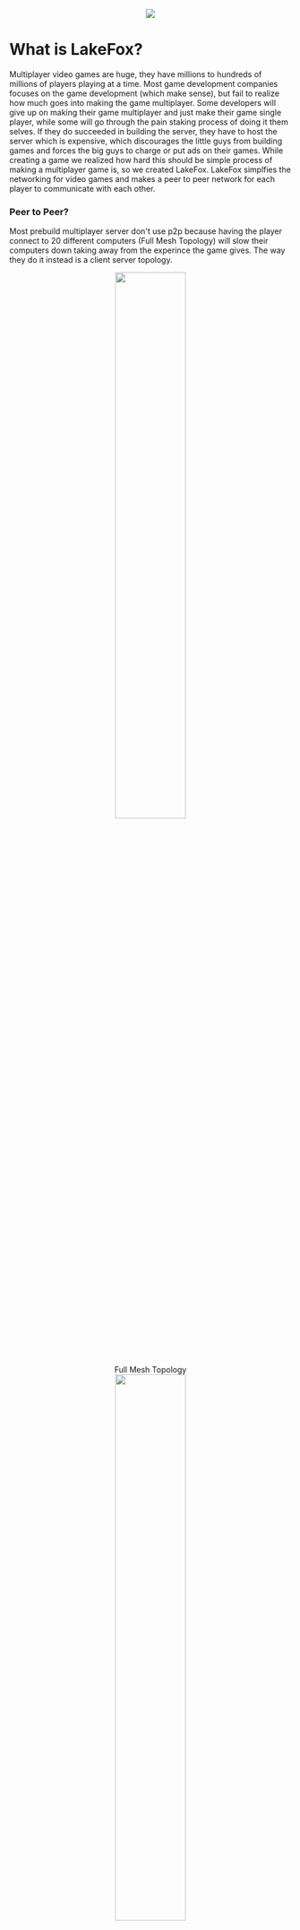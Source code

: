 <p align="center">
<img src="https://cdn.rawgit.com/lakefox/LakeFox/4dfc27d8/lakefox.png">
</p>

# What is LakeFox?
Multiplayer video games are huge, they have millions to hundreds of millions of players playing at a time. Most game development companies focuses on the game development (which make sense), but fail to realize how much goes into making the game multiplayer. Some developers will give up on making their game multiplayer and just make their game single player, while some will go through the pain staking process of doing it them selves. If they do succeeded in building the server, they have to host the server which is expensive, which discourages the little guys from building games and forces the big guys to charge or put ads on their games. While creating a game we realized how hard this should be simple process of making a multiplayer game is, so we created LakeFox. LakeFox simplfies the networking for video games and makes a peer to peer network for each player to communicate with each other.

### Peer to Peer?
Most prebuild multiplayer server don't use p2p because having the player connect to 20 different computers (Full Mesh Topology) will slow their computers down taking away from the experince the game gives. The way they do it instead is a client server topology.

<p align="center">
  <img src="https://upload.wikimedia.org/wikipedia/commons/thumb/b/b8/FullMeshNetwork.svg/2000px-FullMeshNetwork.svg.png" width="50%"><br>
  Full Mesh Topology<br>
  <img src="http://practice.geeksforgeeks.org/ckeditor/images/uploads/1491250148_client_server.png" width="50%"><br>
  Client Sever Topology
</p>

In this model all the clients send their game-state to the server, when the server gets all the game-states it sends all the clients the synced version. LakeFox Work by not connecting the players in a client server topology or full mesh topology, but a peer neighbor mesh topology.

<p align="center">
	<img src="https://cdn.rawgit.com/lakefox/LakeFox/76fedf98/topology.png" width="50%"><br>
  	Peer Neighbor Mesh Topology
</p>

In peer mesh toplogy each player (peer) is connected to two other players. When the (player) recives some data from another player (From) it keeps a copy of the data and sends the other player (To).

<p align="center">
	<img src="https://cdn.rawgit.com/lakefox/LakeFox/f7db608e/connections.png" width="50%"><br>
</p>

The network is self healing so when a player disconnects the server sends out a message to all the players in the room and they will automatically reconnect keeping the network running.

# How to use it? (Node.js)

## Downloading

Download [fox.js](https://github.com/lakefox/Fox/blob/master/fox.js)
``` shell
$ node fox LOBBY ROOM PORT (HOST)
```

## Running

LakeFox is setup to run multiple games on the same server for so the way the connections are broken up are through lobbies and rooms.

### Lobby
Lobbies are basically the game, so if I created a game called Ninja's vs. Cowboy's TM my lobby name could be njvscb
``` shell
$ node fox njvscb ROOM PORT (HOST)
```

### ROOM

Rooms are subcatagories for the lobbies, so in Ninja's vs. Cowboy's TM there are 2 v 2 room's that four people can fight each other. So I will create a room using a simple counter so the first room is room 0.

_Note: these name's are just used as an example you can use anything for the LOBBY or ROOM_
``` shell
$ node fox njvscb 0 PORT (HOST)
```

### PORT

The port is left open for the developer (you) to decide. It is left open so if the game needs to use a port for another feature.

_Note: there isn't a default port so if you leave it blank the software **will** crash_
``` shell
$ node fox njvscb 0 8080 (HOST)
```

### (HOST)

HOST is the only optional parmeter it will only be used if you want to use a self hosted version of [lake.js](https://github.com/lakefox/Lake/blob/master/lake.js) it defaults to [lakefox.net](http://lakefox.net) (Recommended)

## Connecting

